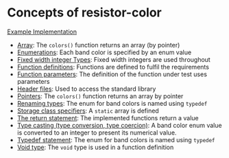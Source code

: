 # Concepts of resistor-color

[Example Implementation](https://github.com/exercism/c/blob/master/exercises/resistor-color/src/example.c)

- [Array](https://github.com/exercism/v3/blob/master/reference/types/array.md): The `colors()` function returns an array (by pointer)
- [Enumerations](https://www.gnu.org/software/gnu-c-manual/gnu-c-manual.html#Enumerations): Each band color is specified by an enum value
- [Fixed width integer Types](https://en.wikipedia.org/wiki/C_data_types#Fixed-width_integer_types): Fixed width integers are used throughout
- [Function definitions](https://www.gnu.org/software/gnu-c-manual/gnu-c-manual.html#Function-Definitions): Functions are defined to fulfil the requirements
- [Function parameters](https://www.gnu.org/software/gnu-c-manual/gnu-c-manual.html#Function-Parameters): The definition of the function under test uses parameters
- [Header files](https://www.gnu.org/software/libc/manual/html_mono/libc.html#Header-Files): Used to access the standard library
- [Pointers](https://www.gnu.org/software/gnu-c-manual/gnu-c-manual.html#Pointers): The `colors()` function returns an array by pointer
- [Renaming types](https://www.gnu.org/software/gnu-c-manual/gnu-c-manual.html#Renaming-Types): The enum for band colors is named using `typedef`
- [Storage class specifiers](https://www.gnu.org/software/gnu-c-manual/gnu-c-manual.html#Storage-Class-Specifiers): A `static` array is defined
- [The return statement](https://www.gnu.org/software/gnu-c-manual/gnu-c-manual.html#The-return-Statement): The implemented functions return a value
- [Type casting (type conversion, type coercion)](https://github.com/exercism/v3/blob/master/reference/concepts/type_casting.md): A band color enum value is converted to an integer to present its numerical value.
- [Typedef statement](https://www.gnu.org/software/gnu-c-manual/gnu-c-manual.html#The-typedef-Statement): The enum for band colors is named using `typedef`
- [Void type](https://en.wikipedia.org/wiki/Void_type): The `void` type is used in a function definition
